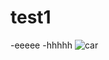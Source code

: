 # test1
 -eeeee
 -hhhhh
 ![car](https://media.architecturaldigest.com/photos/63079fc7b4858efb76814bd2/16:9/w_4000,h_2250,c_limit/9.%20DeLorean-Alpha-5%20%5BDeLorean%5D.jpg)